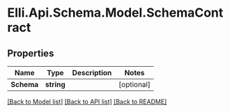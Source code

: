 # Elli.Api.Schema.Model.SchemaContract
## Properties

Name | Type | Description | Notes
------------ | ------------- | ------------- | -------------
**Schema** | **string** |  | [optional] 

[[Back to Model list]](../README.md#documentation-for-models) [[Back to API list]](../README.md#documentation-for-api-endpoints) [[Back to README]](../README.md)

